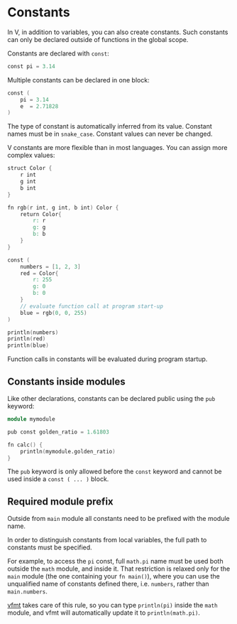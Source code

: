 # Constants

In V, in addition to variables, you can also create constants.
Such constants can only be declared outside of functions in the global scope.

Constants are declared with `const`:

```v
const pi = 3.14
```

Multiple constants can be declared in one block:

```v
const (
	pi = 3.14
	e  = 2.71828
)
```

The type of constant is automatically inferred from its value.
Constant names must be in `snake_case`.
Constant values can never be changed.

V constants are more flexible than in most languages.
You can assign more complex values:

```v play
struct Color {
	r int
	g int
	b int
}

fn rgb(r int, g int, b int) Color {
	return Color{
		r: r
		g: g
		b: b
	}
}

const (
	numbers = [1, 2, 3]
	red = Color{
		r: 255
		g: 0
		b: 0
	}
	// evaluate function call at program start-up
	blue = rgb(0, 0, 255)
)

println(numbers)
println(red)
println(blue)
```

Function calls in constants will be evaluated during program startup.

## Constants inside modules

Like other declarations, constants can be declared public using the `pub` keyword:

```v oksyntax
module mymodule

pub const golden_ratio = 1.61803

fn calc() {
	println(mymodule.golden_ratio)
}
```

The `pub` keyword is only allowed before the `const` keyword and cannot be used inside
a `const ( ... )` block.

## Required module prefix

Outside from `main` module all constants need to be prefixed with the module name.

In order to distinguish constants from local variables, the full path to constants must be specified.

For example, to access the `pi` const, full `math.pi` name must be used both outside the `math`
module, and inside it.
That restriction is relaxed only for the `main` module (the one containing your `fn main()`),
where you can use the unqualified name of constants defined there, i.e. `numbers`, rather than `main.numbers`.

[vfmt](../tools/builtin-tools.md#v-fmt) takes care of this rule, so you can type `println(pi)` inside the `math` module,
and vfmt will automatically update it to `println(math.pi)`.

